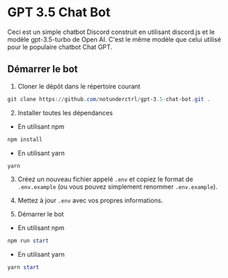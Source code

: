# GPT 3.5 Chat Bot

Ceci est un simple chatbot Discord construit en utilisant discord.js et le modèle gpt-3.5-turbo de Open AI. C'est le même modèle que celui utilisé pour le populaire chatbot Chat GPT.

## Démarrer le bot

1. Cloner le dépôt dans le répertoire courant

```powershell
git clone https://github.com/notunderctrl/gpt-3.5-chat-bot.git .
```

2. Installer toutes les dépendances

- En utilisant npm
```powershell
npm install
```

- En utilisant yarn
```powershell
yarn
```

3. Créez un nouveau fichier appelé `.env` et copiez le format de `.env.example` (ou vous pouvez simplement renommer `.env.example`).

4. Mettez à jour `.env` avec vos propres informations.

5. Démarrer le bot

- En utilisant npm
```powershell
npm run start
```

- En utilisant yarn
```powershell
yarn start
```
